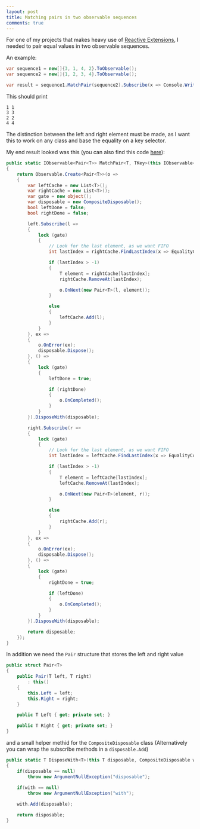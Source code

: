 ```yaml
---
layout: post
title: Matching pairs in two observable sequences
comments: true
---
```


For one of my projects that makes heavy use of [Reactive Extensions](http://msdn.microsoft.com/en-us/data/gg577609.aspx), 
I needed to pair equal values in two observable sequences.

An example:

```csharp
var sequence1 = new[]{3, 1, 4, 2}.ToObservable();
var sequence2 = new[]{1, 2, 3, 4}.ToObservable();

var result = sequence1.MatchPair(sequence2).Subscribe(x => Console.WriteLine("{0} {1}", x.Left, x.Right));
```

This should print

```
1 1
3 3
2 2
4 4
```

The distinction between the left and right element must be made, as I want this to work on any class and base the equality on a key selector.

My end result looked was this (you can also find this code [here](https://github.com/flagbug/ReactiveMarrow/blob/master/ReactiveMarrow/ReactiveMarrow/ObservableExtensions.cs#L18)):

```csharp
public static IObservable<Pair<T>> MatchPair<T, TKey>(this IObservable<T> left, IObservable<T> right, Func<T, TKey> keySelector)
{
    return Observable.Create<Pair<T>>(o =>
    {
        var leftCache = new List<T>();
        var rightCache = new List<T>();
        var gate = new object();
        var disposable = new CompositeDisposable();
        bool leftDone = false;
        bool rightDone = false;

        left.Subscribe(l =>
        {
            lock (gate)
            {
                // Look for the last element, as we want FIFO
                int lastIndex = rightCache.FindLastIndex(x => EqualityComparer<TKey>.Default.Equals(keySelector(x), keySelector(l)));

                if (lastIndex > -1)
                {
                    T element = rightCache[lastIndex];
                    rightCache.RemoveAt(lastIndex);

                    o.OnNext(new Pair<T>(l, element));
                }

                else
                {
                    leftCache.Add(l);
                }
            }
        }, ex =>
        {
            o.OnError(ex);
            disposable.Dispose();
        }, () =>
        {
            lock (gate)
            {
                leftDone = true;

                if (rightDone)
                {
                    o.OnCompleted();
                }
            }
        }).DisposeWith(disposable);

        right.Subscribe(r =>
        {
            lock (gate)
            {
                // Look for the last element, as we want FIFO
                int lastIndex = leftCache.FindLastIndex(x => EqualityComparer<TKey>.Default.Equals(keySelector(x), keySelector(r)));

                if (lastIndex > -1)
                {
                    T element = leftCache[lastIndex];
                    leftCache.RemoveAt(lastIndex);

                    o.OnNext(new Pair<T>(element, r));
                }

                else
                {
                    rightCache.Add(r);
                }
            }
        }, ex =>
        {
            o.OnError(ex);
            disposable.Dispose();
        }, () =>
        {
            lock (gate)
            {
                rightDone = true;

                if (leftDone)
                {
                    o.OnCompleted();
                }
            }
        }).DisposeWith(disposable);

        return disposable;
    });
}

```

In addition we need the `Pair` structure that stores the left and right value

```csharp
public struct Pair<T>
{
    public Pair(T left, T right)
        : this()
    {
        this.Left = left;
        this.Right = right;
    }

    public T Left { get; private set; }

    public T Right { get; private set; }
}
```

and a small helper methid for the `CompositeDisposable` class
(Alternatively you can wrap the subscribe methods in a `disposable.Add`)

```csharp
public static T DisposeWith<T>(this T disposable, CompositeDisposable with) where T : class, IDisposable
{
    if(disposable == null)
        throw new ArgumentNullException("disposable");
    
    if(with == null)
        throw new ArgumentNullException("with");

    with.Add(disposable);

    return disposable;
}
```
